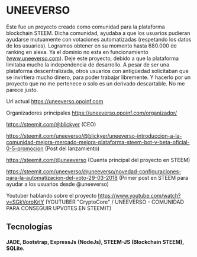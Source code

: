 # UNEEVERSO #

Este fue un proyecto creado como comunidad para la plataforma blockchain STEEM. Dicha comunidad, ayudaba a que los usuarios pudieran ayudarse mutuamente con votaciones automatizadas (respetando los
datos de los usuarios). Logramos obtener en su momento hasta 680.000 de
ranking en alexa. Ya el dominio no esta en funcionamiento (www.uneeverso.com). Deje este proyecto,
debido a que la plataforma limitaba mucho la independencia de desarrollo. A
pesar de ser una plataforma descentralizada, otros usuarios con antigüedad
solicitaban que se invirtiera mucho dinero, para poder trabajar libremente. Y
hacerlo por un proyecto que no me pertenece o solo es un derivado descartable.
No me parece justo.

Url actual
https://uneeverso.opoinf.com

Organizadores principales
https://uneeverso.opoinf.com/organizador/

https://steemit.com/@blickyer (CEO)

https://steemit.com/uneeverso/@blickyer/uneeverso-introduccion-a-la-comunidad-mejora-mercado-mejora-plataforma-steem-bot-v-beta-oficial-0-5-promocion (Post del lanzamiento)

https://steemit.com/@uneeverso (Cuenta principal del proyecto en STEEM)

https://steemit.com/uneeverso/@uneeverso/novedad-configuraciones-para-la-automatizacion-del-voto-29-03-2018 (Primer post en STEEM para ayudar a los usuarios desde @uneeverso)

Youtuber hablando sobre el proyecto
https://www.youtube.com/watch?v=SGkVoroKrlY (YOUTUBER "CryptoCore" / UNEEVERSO - COMUNIDAD PARA CONSEGUIR UPVOTES EN STEEMIT)


## Tecnologías 
#### JADE, Bootstrap, ExpressJs (NodeJs), STEEM-JS (Blockchain STEEM), SQLite.